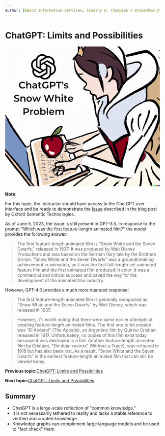 ```yaml
---
author: [EBSCO Information Services, Timothy A. Thompson ⍝ @timathom @timathom@indieweb.social]
---
```


# ChatGPT: Limits and Possibilities

![Abstract cartoon depiction of Snow White sitting at a laptop computer that has a red apple on top of the keyboard.](../../submaps/../img/introduction/rdfox_chatgpt.png "ChatGPT's Snow White Problem")

**Note:**

For this topic, the instructor should have access to the ChatGPT user interface and be ready to demonstrate the [Issue](https://www.oxfordsemantic.tech/blog/chatgpts-snow-white-problem-the-danger-of-common-knowledge) described in the blog post by Oxford Semantic Technologies.

As of June 5, 2023, the issue is still present in GPT-3.5. In response to the prompt "Which was the first feature-length animated film?" the model provides the following answer:

> The first feature-length animated film is "Snow White and the Seven Dwarfs," released in 1937. It was produced by Walt Disney Productions and was based on the German fairy tale by the Brothers Grimm. "Snow White and the Seven Dwarfs" was a groundbreaking achievement in animation, as it was the first full-length cel-animated feature film and the first animated film produced in color. It was a commercial and critical success and paved the way for the development of the animated film industry.

However, GPT-4.0 provides a much more nuanced response:

> The first feature-length animated film is generally recognized as "Snow White and the Seven Dwarfs" by Walt Disney, which was released in 1937.

> However, it's worth noting that there were some earlier attempts at creating feature-length animated films. The first one to be created was "El Apóstol" \(The Apostle\), an Argentine film by Quirino Cristiani released in 1917. Unfortunately, no copies of this film exist today because it was destroyed in a fire. Another feature-length animated film by Cristiani, "Sin dejar rastros" \(Without a Trace\), was released in 1918 but has also been lost. As a result, "Snow White and the Seven Dwarfs" is the earliest feature-length animated film that can still be viewed today.

**Previous topic:**[ChatGPT: Limits and Possibilities](../../day_1/lesson_0/semantic_web_won.md)

**Next topic:**[ChatGPT: Limits and Possibilities](../../day_1/lesson_0/chatgpt_limits_and_possibilities_2.md)

## Summary

-   ChatGPT is a large-scale reflection of "common knowledge."
-   It is not necessarily tethered to reality and lacks a stable reference to verified and curated knowledge.
-   Knowledge graphs can complement large language models and be used to "fact check" them.

